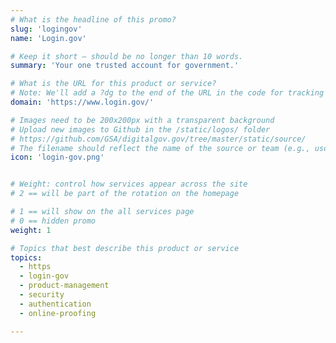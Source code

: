 ```yaml
---
# What is the headline of this promo?
slug: 'logingov'
name: 'Login.gov'

# Keep it short — should be no longer than 10 words.
summary: 'Your one trusted account for government.'

# What is the URL for this product or service?
# Note: We'll add a ?dg to the end of the URL in the code for tracking purposes
domain: 'https://www.login.gov/'

# Images need to be 200x200px with a transparent background
# Upload new images to Github in the /static/logos/ folder
# https://github.com/GSA/digitalgov.gov/tree/master/static/source/
# The filename should reflect the name of the source or team (e.g., usds-logo.png)
icon: 'login-gov.png'


# Weight: control how services appear across the site
# 2 == will be part of the rotation on the homepage

# 1 == will show on the all services page
# 0 == hidden promo
weight: 1

# Topics that best describe this product or service
topics:
  - https
  - login-gov
  - product-management
  - security
  - authentication
  - online-proofing

---
```

